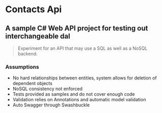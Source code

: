 # Contacts Api

## A sample C# Web API project for testing out interchangeable dal

> Experiment for an API that may use a SQL as well as a NoSQL backend. 

### Assumptions
- No hard relationships between entities, system allows for deletion of dependent objects
- NoSQL consistency not enforced
- Tests provided as samples and do not cover enough code
- Validation relies on Annotations and automatic model validation
- Auto Swagger through Swashbuckle

